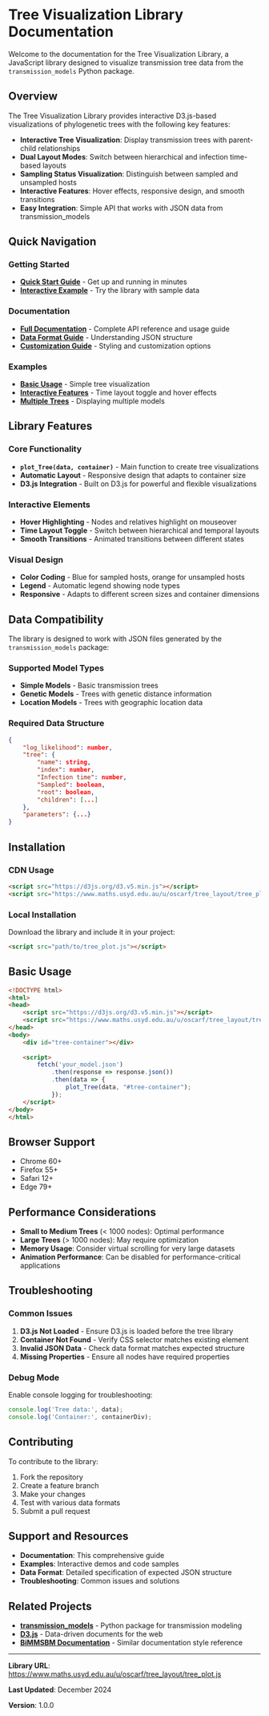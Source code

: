 # Tree Visualization Library Documentation

Welcome to the documentation for the Tree Visualization Library, a JavaScript library designed to visualize transmission tree data from the `transmission_models` Python package.

## Overview

The Tree Visualization Library provides interactive D3.js-based visualizations of phylogenetic trees with the following key features:

- **Interactive Tree Visualization**: Display transmission trees with parent-child relationships
- **Dual Layout Modes**: Switch between hierarchical and infection time-based layouts
- **Sampling Status Visualization**: Distinguish between sampled and unsampled hosts
- **Interactive Features**: Hover effects, responsive design, and smooth transitions
- **Easy Integration**: Simple API that works with JSON data from transmission_models

## Quick Navigation

### Getting Started
- **[Quick Start Guide](quick_start.md)** - Get up and running in minutes
- **[Interactive Example](tree_visualization_example.html)** - Try the library with sample data

### Documentation
- **[Full Documentation](tree_visualization.md)** - Complete API reference and usage guide
- **[Data Format Guide](tree_visualization.md#data-format-compatibility)** - Understanding JSON structure
- **[Customization Guide](tree_visualization.md#customization)** - Styling and customization options

### Examples
- **[Basic Usage](tree_visualization.md#examples)** - Simple tree visualization
- **[Interactive Features](tree_visualization.md#examples)** - Time layout toggle and hover effects
- **[Multiple Trees](tree_visualization.md#examples)** - Displaying multiple models

## Library Features

### Core Functionality
- **`plot_Tree(data, container)`** - Main function to create tree visualizations
- **Automatic Layout** - Responsive design that adapts to container size
- **D3.js Integration** - Built on D3.js for powerful and flexible visualizations

### Interactive Elements
- **Hover Highlighting** - Nodes and relatives highlight on mouseover
- **Time Layout Toggle** - Switch between hierarchical and temporal layouts
- **Smooth Transitions** - Animated transitions between different states

### Visual Design
- **Color Coding** - Blue for sampled hosts, orange for unsampled hosts
- **Legend** - Automatic legend showing node types
- **Responsive** - Adapts to different screen sizes and container dimensions

## Data Compatibility

The library is designed to work with JSON files generated by the `transmission_models` package:

### Supported Model Types
- **Simple Models** - Basic transmission trees
- **Genetic Models** - Trees with genetic distance information
- **Location Models** - Trees with geographic location data

### Required Data Structure
```json
{
    "log_likelihood": number,
    "tree": {
        "name": string,
        "index": number,
        "Infection time": number,
        "Sampled": boolean,
        "root": boolean,
        "children": [...]
    },
    "parameters": {...}
}
```

## Installation

### CDN Usage
```html
<script src="https://d3js.org/d3.v5.min.js"></script>
<script src="https://www.maths.usyd.edu.au/u/oscarf/tree_layout/tree_plot.js"></script>
```

### Local Installation
Download the library and include it in your project:
```html
<script src="path/to/tree_plot.js"></script>
```

## Basic Usage

```html
<!DOCTYPE html>
<html>
<head>
    <script src="https://d3js.org/d3.v5.min.js"></script>
    <script src="https://www.maths.usyd.edu.au/u/oscarf/tree_layout/tree_plot.js"></script>
</head>
<body>
    <div id="tree-container"></div>
    
    <script>
        fetch('your_model.json')
            .then(response => response.json())
            .then(data => {
                plot_Tree(data, "#tree-container");
            });
    </script>
</body>
</html>
```

## Browser Support

- Chrome 60+
- Firefox 55+
- Safari 12+
- Edge 79+

## Performance Considerations

- **Small to Medium Trees** (< 1000 nodes): Optimal performance
- **Large Trees** (> 1000 nodes): May require optimization
- **Memory Usage**: Consider virtual scrolling for very large datasets
- **Animation Performance**: Can be disabled for performance-critical applications

## Troubleshooting

### Common Issues
1. **D3.js Not Loaded** - Ensure D3.js is loaded before the tree library
2. **Container Not Found** - Verify CSS selector matches existing element
3. **Invalid JSON Data** - Check data format matches expected structure
4. **Missing Properties** - Ensure all nodes have required properties

### Debug Mode
Enable console logging for troubleshooting:
```javascript
console.log('Tree data:', data);
console.log('Container:', containerDiv);
```

## Contributing

To contribute to the library:
1. Fork the repository
2. Create a feature branch
3. Make your changes
4. Test with various data formats
5. Submit a pull request

## Support and Resources

- **Documentation**: This comprehensive guide
- **Examples**: Interactive demos and code samples
- **Data Format**: Detailed specification of expected JSON structure
- **Troubleshooting**: Common issues and solutions

## Related Projects

- **[transmission_models](https://github.com/your-repo/transmission_models)** - Python package for transmission modeling
- **[D3.js](https://d3js.org/)** - Data-driven documents for the web
- **[BiMMSBM Documentation](https://oscarcapote.github.io/BiMMSBM/index.html)** - Similar documentation style reference

---

**Library URL**: https://www.maths.usyd.edu.au/u/oscarf/tree_layout/tree_plot.js

**Last Updated**: December 2024

**Version**: 1.0.0 